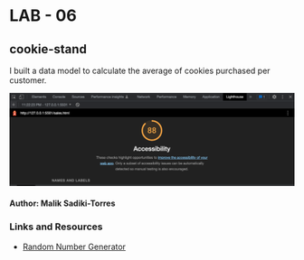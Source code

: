 # LAB - 06


## cookie-stand

I built a data model to calculate the average of cookies purchased per customer.



![UpdatedLighthouse](new-lighthouse.png)

#### Author: Malik Sadiki-Torres


### Links and Resources

* [Random Number Generator](https://developer.mozilla.org/en-US/docs/Web/JavaScript/Reference/Global_Objects/Math/random)

